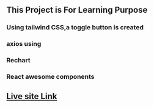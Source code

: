 ## This Project is For Learning Purpose
### Using tailwind CSS,a toggle button is created
### axios using
### Rechart
### React awesome components

## [Live site Link]('https://66bb21eb09c381e294a6aa51--silver-brigadeiros-b4bdfb.netlify.app/')
